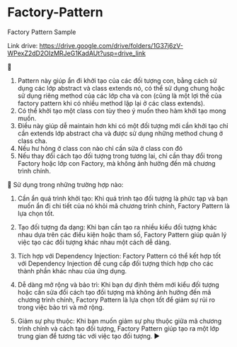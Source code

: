 # Factory-Pattern
Factory Pattern Sample

Link drive:
https://drive.google.com/drive/folders/1G37j6zV-WPexZ2dD2OIzMRJeG1KadAUt?usp=drive_link

🔷 
1. Pattern này giúp ẩn đi khởi tạo của các đối tượng con, bằng cách sử dụng các lớp abstract và class extends nó, có thể sử dụng chung hoặc sử dụng riêng method của các lớp cha và con (cũng là một lợi thế của factory pattern khi có nhiều method lặp lại ở các class extends). 
2. Có thể khởi tạo một class con tùy theo ý muốn theo hàm khởi tạo mong muốn.
3. Điều này giúp dễ maintain hơn khi có một đối tượng mới cần khởi tạo chỉ cần extends lớp abstract cha và được sử dụng những method chung ở class cha.
4. Nếu hư hỏng ở class con nào chỉ cần sửa ở class con đó
5. Nếu thay đổi cách tạo đối tượng trong tương lai, chỉ cần thay đổi trong Factory hoặc lớp con Factory, mà không ảnh hưởng đến mã chương trình chính.

🐳 Sử dụng trong những trường hợp nào: 

1. Cần ẩn quá trình khởi tạo: Khi quá trình tạo đối tượng là phức tạp và bạn muốn ẩn đi chi tiết của nó khỏi mã chương trình chính, Factory Pattern là lựa chọn tốt.

2. Tạo đối tượng đa dạng: Khi bạn cần tạo ra nhiều kiểu đối tượng khác nhau dựa trên các điều kiện hoặc tham số, Factory Pattern giúp quản lý việc tạo các đối tượng khác nhau một cách dễ dàng.

3. Tích hợp với Dependency Injection: Factory Pattern có thể kết hợp tốt với Dependency Injection để cung cấp đối tượng thích hợp cho các thành phần khác nhau của ứng dụng.

4. Dễ dàng mở rộng và bảo trì: Khi bạn dự định thêm mới kiểu đối tượng hoặc cần sửa đổi cách tạo đối tượng mà không ảnh hưởng đến mã chương trình chính, Factory Pattern là lựa chọn tốt để giảm sự rủi ro trong việc bảo trì và mở rộng.

5. Giảm sự phụ thuộc: Khi bạn muốn giảm sự phụ thuộc giữa mã chương trình chính và cách tạo đối tượng, Factory Pattern giúp tạo ra một lớp trung gian để tương tác với việc tạo đối tượng. ▶️

